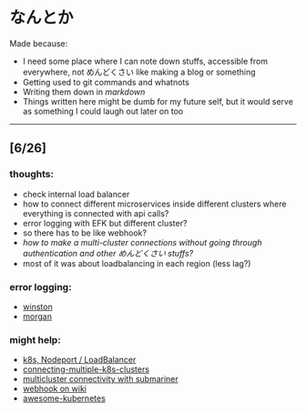 # なんとか

Made because:
- I need some place where I can note down stuffs, accessible from everywhere, not めんどくさい like making a blog or something
- Getting used to git commands and whatnots
- Writing them down in *markdown*
- Things written here might be dumb for my future self, but it would serve as something I could laugh out later on too

---

## [6/26]

### thoughts:
- check internal load balancer
- how to connect different microservices inside different clusters where everything is connected with api calls?
- error logging with EFK but different cluster?
- so there has to be like webhook?
- *how to make a multi-cluster connections without going through authentication and other めんどくさい stuffs?*
- most of it was about loadbalancing in each region (less lag?)
### error logging:
- [winston](https://www.npmjs.com/package/winston)
- [morgan](https://github.com/expressjs/morgan)
### might help:
- [k8s, Nodeport / LoadBalancer](https://kubernetes.io/docs/concepts/services-networking/service/#nodeport)
- [connecting-multiple-k8s-clusters](https://learnk8s.io/bite-sized/connecting-multiple-kubernetes-clusters)
- [multicluster connectivity with submariner](https://itnext.io/kubernetes-multi-cloud-and-multi-cluster-connectivity-with-submariner-test-cockroachdb-b79662209bd7)
- [webhook on wiki](https://en.wikipedia.org/wiki/Webhook)
- [awesome-kubernetes](https://github.com/ramitsurana/awesome-kubernetes#readme)